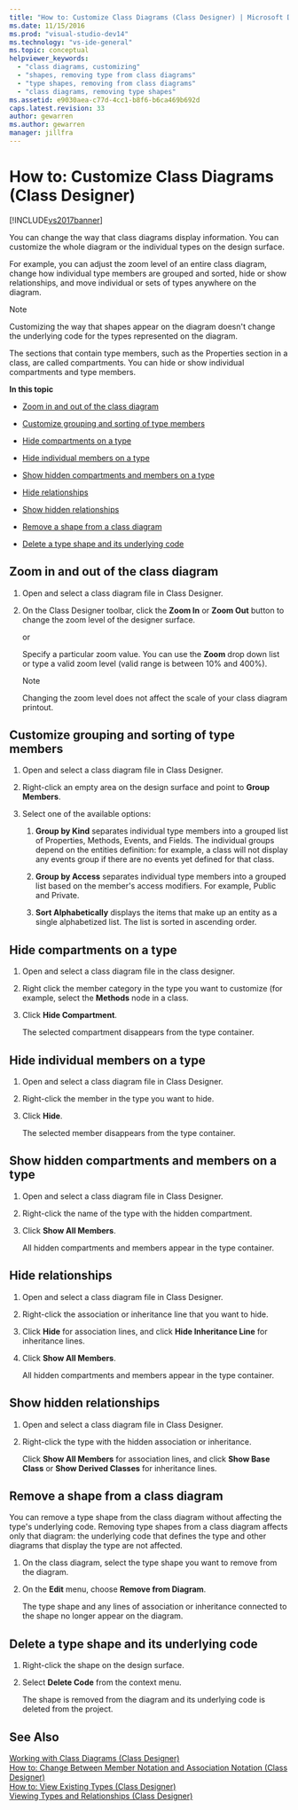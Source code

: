 ```yaml
---
title: "How to: Customize Class Diagrams (Class Designer) | Microsoft Docs"
ms.date: 11/15/2016
ms.prod: "visual-studio-dev14"
ms.technology: "vs-ide-general"
ms.topic: conceptual
helpviewer_keywords: 
  - "class diagrams, customizing"
  - "shapes, removing type from class diagrams"
  - "type shapes, removing from class diagrams"
  - "class diagrams, removing type shapes"
ms.assetid: e9030aea-c77d-4cc1-b8f6-b6ca469b692d
caps.latest.revision: 33
author: gewarren
ms.author: gewarren
manager: jillfra
---
```

# How to: Customize Class Diagrams (Class Designer)
[!INCLUDE[vs2017banner](../includes/vs2017banner.md)]

You can change the way that class diagrams display information. You can customize the whole diagram or the individual types on the design surface.  
  
 For example, you can adjust the zoom level of an entire class diagram, change how individual type members are grouped and sorted, hide or show relationships, and move individual or sets of types anywhere on the diagram.  
  
> [!NOTE]
>  Customizing the way that shapes appear on the diagram doesn't change the underlying code for the types represented on the diagram.  
  
 The sections that contain type members, such as the Properties section in a class, are called compartments. You can hide or show individual compartments and type members.  
  
 **In this topic**  
  
- [Zoom in and out of the class diagram](../ide/how-to-customize-class-diagrams-class-designer.md#ZoomInOut)  
  
- [Customize grouping and sorting of type members](../ide/how-to-customize-class-diagrams-class-designer.md#CustomizeGroupingSorting)  
  
- [Hide compartments on a type](../ide/how-to-customize-class-diagrams-class-designer.md#HideCompartments)  
  
- [Hide individual members on a type](../ide/how-to-customize-class-diagrams-class-designer.md#HideMembers)  
  
- [Show hidden compartments and members on a type](../ide/how-to-customize-class-diagrams-class-designer.md#DisplayHiddenCompartmentsAndMemberrs)  
  
- [Hide relationships](../ide/how-to-customize-class-diagrams-class-designer.md#HideAssociationAndInheritance)  
  
- [Show hidden relationships](../ide/how-to-customize-class-diagrams-class-designer.md#DisplayAssociationAndInheritance)  
  
- [Remove a shape from a class diagram](../ide/how-to-customize-class-diagrams-class-designer.md#RemoveCodeAndShape)  
  
- [Delete a type shape and its underlying code](../ide/how-to-customize-class-diagrams-class-designer.md#DeleteTypeShapeAndCode)  
  
##  <a name="ZoomInOut"></a> Zoom in and out of the class diagram  
  
1. Open and select a class diagram file in Class Designer.  
  
2. On the Class Designer toolbar, click the **Zoom In** or **Zoom Out** button to change the zoom level of the designer surface.  
  
     or  
  
     Specify a particular zoom value. You can use the **Zoom** drop down list or type a valid zoom level (valid range is between 10% and 400%).  
  
    > [!NOTE]
    >  Changing the zoom level does not affect the scale of your class diagram printout.  
  
##  <a name="CustomizeGroupingSorting"></a> Customize grouping and sorting of type members  
  
1. Open and select a class diagram file in Class Designer.  
  
2. Right-click an empty area on the design surface and point to **Group Members**.  
  
3. Select one of the available options:  
  
    1. **Group by Kind** separates individual type members into a grouped list of Properties, Methods, Events, and Fields. The individual groups depend on the entities definition: for example, a class will not display any events group if there are no events yet defined for that class.  
  
    2. **Group by Access** separates individual type members into a grouped list based on the member's access modifiers. For example, Public and Private.  
  
    3. **Sort Alphabetically** displays the items that make up an entity as a single alphabetized list. The list is sorted in ascending order.  
  
##  <a name="HideCompartments"></a> Hide compartments on a type  
  
1. Open and select a class diagram file in the class designer.  
  
2. Right click the member category in the type you want to customize (for example, select the **Methods** node in a class.  
  
3. Click **Hide Compartment**.  
  
     The selected compartment disappears from the type container.  
  
##  <a name="HideMembers"></a> Hide individual members on a type  
  
1. Open and select a class diagram file in Class Designer.  
  
2. Right-click the member in the type you want to hide.  
  
3. Click **Hide**.  
  
     The selected member disappears from the type container.  
  
##  <a name="DisplayHiddenCompartmentsAndMemberrs"></a> Show hidden compartments and members on a type  
  
1. Open and select a class diagram file in Class Designer.  
  
2. Right-click the name of the type with the hidden compartment.  
  
3. Click **Show All Members**.  
  
     All hidden compartments and members appear in the type container.  
  
##  <a name="HideAssociationAndInheritance"></a> Hide relationships  
  
1. Open and select a class diagram file in Class Designer.  
  
2. Right-click the association or inheritance line that you want to hide.  
  
3. Click **Hide** for association lines, and click **Hide Inheritance Line** for inheritance lines.  
  
4. Click **Show All Members**.  
  
     All hidden compartments and members appear in the type container.  
  
##  <a name="DisplayAssociationAndInheritance"></a> Show hidden relationships  
  
1. Open and select a class diagram file in Class Designer.  
  
2. Right-click the type with the hidden association or inheritance.  
  
   Click **Show All Members** for association lines, and click **Show Base Class** or **Show Derived Classes** for inheritance lines.  
  
##  <a name="RemoveCodeAndShape"></a> Remove a shape from a class diagram  
 You can remove a type shape from the class diagram without affecting the type's underlying code. Removing type shapes from a class diagram affects only that diagram: the underlying code that defines the type and other diagrams that display the type are not affected.  
  
1. On the class diagram, select the type shape you want to remove from the diagram.  
  
2. On the **Edit** menu, choose **Remove from Diagram**.  
  
     The type shape and any lines of association or inheritance connected to the shape no longer appear on the diagram.  
  
##  <a name="DeleteTypeShapeAndCode"></a> Delete a type shape and its underlying code  
  
1. Right-click the shape on the design surface.  
  
2. Select **Delete Code** from the context menu.  
  
     The shape is removed from the diagram and its underlying code is deleted from the project.  
  
## See Also  
 [Working with Class Diagrams (Class Designer)](../ide/working-with-class-diagrams-class-designer.md)   
 [How to: Change Between Member Notation and Association Notation (Class Designer)](../ide/how-to-change-between-member-notation-and-association-notation-class-designer.md)   
 [How to: View Existing Types (Class Designer)](../ide/how-to-view-existing-types-class-designer.md)   
 [Viewing Types and Relationships (Class Designer)](../ide/viewing-types-and-relationships-class-designer.md)
